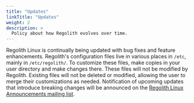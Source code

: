 ```yaml
---
title: "Updates"
linkTitle: "Updates"
weight: 2
description: >
  Policy about how Regolith evolves over time.
---
```


Regolith Linux is continually being updated with bug fixes and feature enhancements.  Regolith's configuration files live in various places in `/etc`, mainly in `/etc/regolith/`.  To customize these files, make copies in your user directory and make changes there.  These files will not be modified by Regolith.  Existing files will not be deleted or modified, allowing the user to merge their customizations as needed.  Notification of upcoming updates that introduce breaking changes will be announced on the [Regolith Linux Announcements mailing list](https://www.freelists.org/list/regolith-linux).